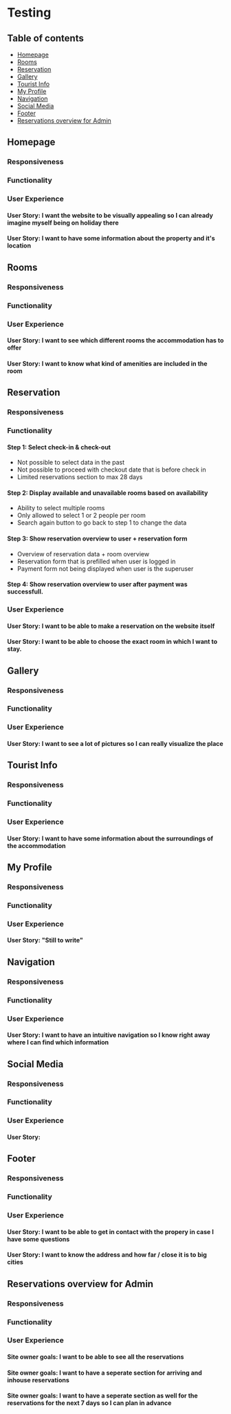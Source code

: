 # Testing

## Table of contents 
* [Homepage](#homepage)
* [Rooms](#rooms)
* [Reservation](#reservation)
* [Gallery](#gallery)
* [Tourist Info](#tourist-info)
* [My Profile](#my-profile)
* [Navigation](#navigation)
* [Social Media](#social-media)
* [Footer](#footer)
* [Reservations overview for Admin ](#reservations-overview-for-admin )



## Homepage
### Responsiveness
### Functionality
### User Experience
#### User Story: I want the website to be visually appealing so I can already imagine myself being on holiday there

#### User Story: I want to have some information about the property and it's location

## Rooms
### Responsiveness
### Functionality
### User Experience
#### User Story: I want to see which different rooms the accommodation has to offer

#### User Story: I want to know what kind of amenities are included in the room

## Reservation
### Responsiveness
### Functionality
#### Step 1: Select check-in & check-out
* Not possible to select data in the past
* Not possible to proceed with checkout date that is before check in
* Limited reservations section to max 28 days

#### Step 2: Display available and unavailable rooms based on availability
* Ability to select multiple rooms
* Only allowed to select 1 or 2 people per room
* Search again button to go back to step 1 to change the data

#### Step 3: Show reservation overview to user + reservation form
* Overview of reservation data + room overview
* Reservation form that is prefilled when user is logged in
* Payment form not being displayed when user is the superuser

#### Step 4: Show reservation overview to user after payment was successfull. 


### User Experience
#### User Story: I want to be able to make a reservation on the website itself

#### User Story: I want to be able to choose the exact room in which I want to stay.


## Gallery
### Responsiveness
### Functionality
### User Experience
#### User Story: I want to see a lot of pictures so I can really visualize the place


## Tourist Info
### Responsiveness
### Functionality
### User Experience
#### User Story: I want to have some information about the surroundings of the accommodation


## My Profile 
### Responsiveness
### Functionality
### User Experience
#### User Story: "Still to write"


## Navigation 
### Responsiveness
### Functionality
### User Experience
#### User Story: I want to have an intuitive navigation so I know right away where I can find which information


## Social Media 
### Responsiveness
### Functionality
### User Experience
#### User Story:


## Footer 
### Responsiveness
### Functionality
### User Experience
#### User Story: I want to be able to get in contact with the propery in case I have some questions

#### User Story: I want to know the address and how far / close it is to big cities

## Reservations overview for Admin 
### Responsiveness
### Functionality
### User Experience
#### Site owner goals: I want to be able to see all the reservations

#### Site owner goals: I want to have a seperate section for arriving and inhouse reservations

#### Site owner goals: I want to have a seperate section as well for the reservations for the next 7 days so I can plan in advance